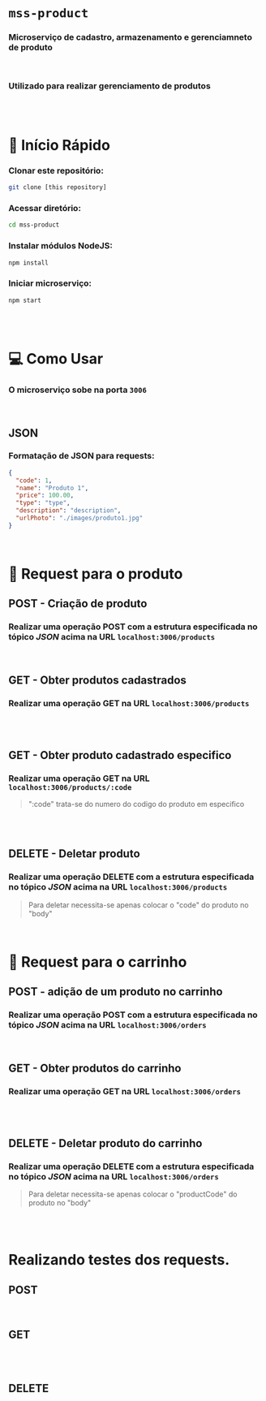 # `mss-product`
### Microserviço de cadastro, armazenamento e gerenciamneto de produto

<br/>

### Utilizado para realizar gerenciamento de produtos

<br/>
<br/>

# 🏁 Início Rápido
### Clonar este repositório:
``` bash
git clone [this repository]
```
### Acessar diretório:
``` bash
cd mss-product
```
### Instalar módulos NodeJS:
``` bash
npm install
```

### Iniciar microserviço:
``` bash
npm start
```

<br/>
<br/>

# 💻 Como Usar
### O microserviço sobe na porta `3006`
<br/>

## JSON
### Formatação de JSON para requests:
``` JSON
{
  "code": 1,
  "name": "Produto 1",
  "price": 100.00,
  "type": "type",
  "description": "description",
  "urlPhoto": "./images/produto1.jpg"
}
```
<br/>
 
 # 📱 Request para o produto

## POST - Criação de produto

### Realizar uma operação POST com a estrutura especificada no tópico *JSON* acima na URL  `localhost:3006/products`

<br/>

## GET - Obter produtos cadastrados 
### Realizar uma operação GET na URL  `localhost:3006/products`
<br/>

<br/>

## GET - Obter produto cadastrado especifico
### Realizar uma operação GET na URL  `localhost:3006/products/:code`
>":code" trata-se do numero do codigo do produto em especifico
<br/>

<br/>

## DELETE - Deletar produto
### Realizar uma operação DELETE com a estrutura especificada no tópico *JSON* acima na URL `localhost:3006/products`

>Para deletar necessita-se apenas colocar o "code" do produto no "body"

<br/>

  # 🛒 Request para o carrinho

## POST - adição de um produto no carrinho

### Realizar uma operação POST com a estrutura especificada no tópico *JSON* acima na URL  `localhost:3006/orders`

<br/>

## GET - Obter produtos do carrinho
### Realizar uma operação GET na URL  `localhost:3006/orders`
<br/>

<br/>

## DELETE - Deletar produto do carrinho
### Realizar uma operação DELETE com a estrutura especificada no tópico *JSON* acima na URL `localhost:3006/orders`

>Para deletar necessita-se apenas colocar o "productCode" do produto no "body"


<br/>

<br/>

# Realizando testes dos requests.

## POST

<br/>

## GET 

<br/>

<br/>

## DELETE 
<br/>

